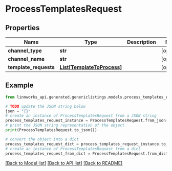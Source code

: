 # ProcessTemplatesRequest


## Properties

Name | Type | Description | Notes
------------ | ------------- | ------------- | -------------
**channel_type** | **str** |  | [optional] 
**channel_name** | **str** |  | [optional] 
**template_requests** | [**List[TemplateToProcess]**](TemplateToProcess.md) |  | [optional] 

## Example

```python
from linnworks_api.generated.genericlistings.models.process_templates_request import ProcessTemplatesRequest

# TODO update the JSON string below
json = "{}"
# create an instance of ProcessTemplatesRequest from a JSON string
process_templates_request_instance = ProcessTemplatesRequest.from_json(json)
# print the JSON string representation of the object
print(ProcessTemplatesRequest.to_json())

# convert the object into a dict
process_templates_request_dict = process_templates_request_instance.to_dict()
# create an instance of ProcessTemplatesRequest from a dict
process_templates_request_from_dict = ProcessTemplatesRequest.from_dict(process_templates_request_dict)
```
[[Back to Model list]](../README.md#documentation-for-models) [[Back to API list]](../README.md#documentation-for-api-endpoints) [[Back to README]](../README.md)


